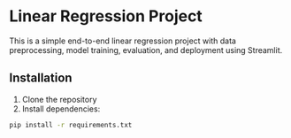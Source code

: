 # Linear Regression Project

This is a simple end-to-end linear regression project with data preprocessing, model training, evaluation, and deployment using Streamlit.

## Installation

1. Clone the repository
2. Install dependencies:
```bash
pip install -r requirements.txt
